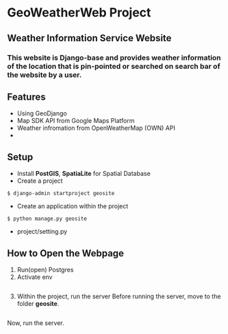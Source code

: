 # GeoWeatherWeb Project

Weather Information Service Website
-----

### This website is Django-base and provides weather information of the location that is pin-pointed or searched on search bar of the website by a user. 

Features
-----
- Using GeoDjango
- Map SDK API from Google Maps Platform
- Weather infromation from OpenWeatherMap (OWN) API
- 


Setup
-----

- Install **PostGIS**, **SpatiaLite** for Spatial Database
- Create a project 
```
$ django-admin startproject geosite
```
- Create an application within the project 
```
$ python manage.py geosite 
```
- project/setting.py



How to Open the Webpage
-----
1. Run(open) Postgres
2. Activate env
```$ source env/bin/activate
```
3. Within the project, run the server
Before running the server, move to the folder **geosite**.
```$ cd geosite
```
Now, run the server.
```$ python manage.py runserver
```